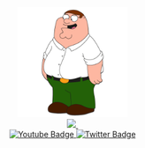 <div id="header" align="center">
  <img src="/Media/Main.jpg" width="200"/>
  <div id="badges">
    <a href="https://discord.com/invite/bS6bpgmY5C" width="150px">
      <img src="https://img.shields.io/discord/975679626435252245?color=%234d5bf1&label=Discord&style=for-the-badge"/>
    </a>
    <a href="your-linkedin-URL" width="150px">
      <img src="https://komarev.com/ghpvc/?username=laursenx&style=for-the-badge&color=blue" alt=""/>
    </a>
  </div>
  <div id="badges">
    <a href="your-youtube-URL" width="150px">
      <img src="https://img.shields.io/badge/YouTube-red?style=for-the-badge&logo=youtube&logoColor=white" alt="Youtube Badge"/>
    </a>
    <a href="your-twitter-URL" width="150px">
      <img src="https://img.shields.io/badge/Twitter-blue?style=for-the-badge&logo=twitter&logoColor=white" alt="Twitter Badge"/>
    </a>
  </div>
</div>
